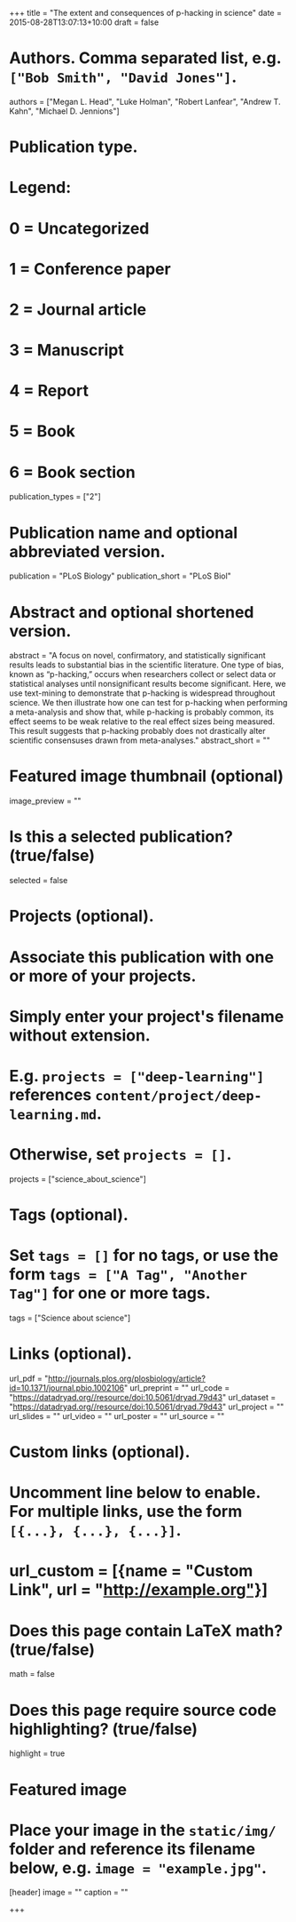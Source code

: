 +++
title = "The extent and consequences of p-hacking in science"
date = 2015-08-28T13:07:13+10:00
draft = false

# Authors. Comma separated list, e.g. `["Bob Smith", "David Jones"]`.
authors = ["Megan L. Head", "Luke Holman", "Robert Lanfear", "Andrew T. Kahn", "Michael D. Jennions"]

# Publication type.
# Legend:
# 0 = Uncategorized
# 1 = Conference paper
# 2 = Journal article
# 3 = Manuscript
# 4 = Report
# 5 = Book
# 6 = Book section
publication_types = ["2"]

# Publication name and optional abbreviated version.
publication = "PLoS Biology"
publication_short = "PLoS Biol"

# Abstract and optional shortened version.
abstract = "A focus on novel, confirmatory, and statistically significant results leads to substantial bias in the scientific literature. One type of bias, known as “p-hacking,” occurs when researchers collect or select data or statistical analyses until nonsignificant results become significant. Here, we use text-mining to demonstrate that p-hacking is widespread throughout science. We then illustrate how one can test for p-hacking when performing a meta-analysis and show that, while p-hacking is probably common, its effect seems to be weak relative to the real effect sizes being measured. This result suggests that p-hacking probably does not drastically alter scientific consensuses drawn from meta-analyses."
abstract_short = ""

# Featured image thumbnail (optional)
image_preview = ""

# Is this a selected publication? (true/false)
selected = false

# Projects (optional).
#   Associate this publication with one or more of your projects.
#   Simply enter your project's filename without extension.
#   E.g. `projects = ["deep-learning"]` references `content/project/deep-learning.md`.
#   Otherwise, set `projects = []`.
projects = ["science_about_science"]

# Tags (optional).
#   Set `tags = []` for no tags, or use the form `tags = ["A Tag", "Another Tag"]` for one or more tags.
tags = ["Science about science"]

# Links (optional).
url_pdf = "http://journals.plos.org/plosbiology/article?id=10.1371/journal.pbio.1002106"
url_preprint = ""
url_code = "https://datadryad.org//resource/doi:10.5061/dryad.79d43"
url_dataset = "https://datadryad.org//resource/doi:10.5061/dryad.79d43"
url_project = ""
url_slides = ""
url_video = ""
url_poster = ""
url_source = ""

# Custom links (optional).
#   Uncomment line below to enable. For multiple links, use the form `[{...}, {...}, {...}]`.
# url_custom = [{name = "Custom Link", url = "http://example.org"}]

# Does this page contain LaTeX math? (true/false)
math = false

# Does this page require source code highlighting? (true/false)
highlight = true

# Featured image
# Place your image in the `static/img/` folder and reference its filename below, e.g. `image = "example.jpg"`.
[header]
image = ""
caption = ""

+++
